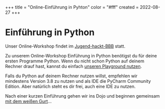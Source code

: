 +++
title = "Online-Einführung in Pyhton"
color = "#fff"
created = 2022-08-27
+++

<script lang="ts">
  import Figure from '$lib/components/Figure.svelte';
</script>

# Einführung in Python

Unser Online-Workshop findet im [Jugend-hackt-BBB](https://meet.alpaka.live/jh-lab-berlin) statt.

Zu unserem Online-Workshop Einführung in Python benötigst du für deine ersten Programme Python. Wenn du nicht schon Python auf deinem Rechner drauf hast, kannst du einfach [unseren Playground nutzen](http://playground.coderdojo.red/).

Falls du Python auf deinem Rechner nutzen willst, empfehlen wir mindestens Version 3.8 zu nutzen und als IDE die PyCharm Community Edition. Aber natürlich steht es dir frei, auch eine IDE zu nutzen.

Nach einer kurzen Einführung gehen wir ins Dojo und beginnen gemeinsam [mit dem weißen Gurt](https://coderdojo.red/posts/kyo-7/)...
